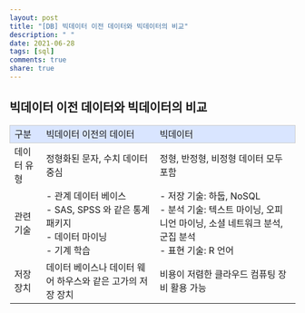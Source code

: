 ```yaml
---
layout: post
title: "[DB] 빅데이터 이전 데이터와 빅데이터의 비교"
description: " "
date: 2021-06-28
tags: [sql]
comments: true
share: true
---
```



## 빅데이터 이전 데이터와 빅데이터의 비교

<table>
  <tbody>
    <tr style="width: 392px; height: 24px; border-width: 1px; border-style: solid; border-color: rgb(204, 204, 204); background-color: rgb(217, 229, 255);">
      <td>구분</td>
      <td>빅데이터 이전의 데이터</td>
      <td>빅데이터</td>
    </tr>
    <tr>
      <td>데이터 유형</td>
      <td>정형화된 문자, 수치 데이터 중심</td>
      <td>정형, 반정형, 비정형 데이터 모두 포함</td>
    </tr>
    <tr>
      <td>관련 기술</td>
      <td>
        - 관계 데이터 베이스 <br>
        - SAS, SPSS 와 같은 통계 패키지 <br>
        - 데이터 마이닝 <br>
        - 기계 학습 <br>
      </td>
      <td>
        - 저장 기술: 하둡, NoSQL <br>
        - 분석 기술: 텍스트 마이닝, 오피니언 마이닝, 소셜 네트워크 분석, 군집 분석 <br/>
        - 표현 기술: R 언어
      </td>
    </tr>
    <tr>
      <td>저장 장치</td>
      <td>
        데이터 베이스나 데이터 웨어 하우스와 같은 고가의 저장 장치
      </td>
      <td>
        비용이 저렴한 클라우드 컴퓨팅 장비 활용 가능
      </td>
    </tr>
  </tbody>
</table>
